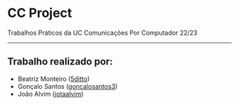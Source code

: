 # CC Project
Trabalhos Práticos da UC Comunicações Por Computador 22/23

---

## Trabalho realizado por:
- Beatriz Monteiro ([5ditto](https://github.com/5ditto))
- Gonçalo Santos ([goncalosantos3](https://github.com/goncalosantos3))
- João Alvim ([jotaalvim](https://github.com/jotaalvim))


